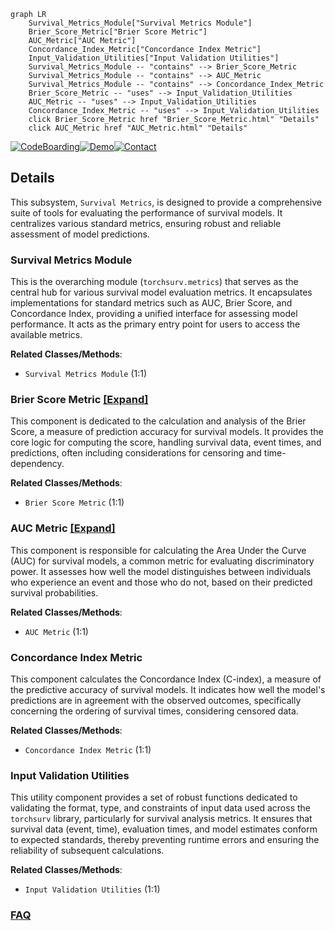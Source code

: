 ```mermaid
graph LR
    Survival_Metrics_Module["Survival Metrics Module"]
    Brier_Score_Metric["Brier Score Metric"]
    AUC_Metric["AUC Metric"]
    Concordance_Index_Metric["Concordance Index Metric"]
    Input_Validation_Utilities["Input Validation Utilities"]
    Survival_Metrics_Module -- "contains" --> Brier_Score_Metric
    Survival_Metrics_Module -- "contains" --> AUC_Metric
    Survival_Metrics_Module -- "contains" --> Concordance_Index_Metric
    Brier_Score_Metric -- "uses" --> Input_Validation_Utilities
    AUC_Metric -- "uses" --> Input_Validation_Utilities
    Concordance_Index_Metric -- "uses" --> Input_Validation_Utilities
    click Brier_Score_Metric href "Brier_Score_Metric.html" "Details"
    click AUC_Metric href "AUC_Metric.html" "Details"
```

[![CodeBoarding](https://img.shields.io/badge/Generated%20by-CodeBoarding-9cf?style=flat-square)](https://github.com/CodeBoarding/GeneratedOnBoardings)[![Demo](https://img.shields.io/badge/Try%20our-Demo-blue?style=flat-square)](https://www.codeboarding.org/demo)[![Contact](https://img.shields.io/badge/Contact%20us%20-%20contact@codeboarding.org-lightgrey?style=flat-square)](mailto:contact@codeboarding.org)

## Details

This subsystem, `Survival Metrics`, is designed to provide a comprehensive suite of tools for evaluating the performance of survival models. It centralizes various standard metrics, ensuring robust and reliable assessment of model predictions.

### Survival Metrics Module
This is the overarching module (`torchsurv.metrics`) that serves as the central hub for various survival model evaluation metrics. It encapsulates implementations for standard metrics such as AUC, Brier Score, and Concordance Index, providing a unified interface for assessing model performance. It acts as the primary entry point for users to access the available metrics.


**Related Classes/Methods**:

- `Survival Metrics Module` (1:1)


### Brier Score Metric [[Expand]](./Brier_Score_Metric.md)
This component is dedicated to the calculation and analysis of the Brier Score, a measure of prediction accuracy for survival models. It provides the core logic for computing the score, handling survival data, event times, and predictions, often including considerations for censoring and time-dependency.


**Related Classes/Methods**:

- `Brier Score Metric` (1:1)


### AUC Metric [[Expand]](./AUC_Metric.md)
This component is responsible for calculating the Area Under the Curve (AUC) for survival models, a common metric for evaluating discriminatory power. It assesses how well the model distinguishes between individuals who experience an event and those who do not, based on their predicted survival probabilities.


**Related Classes/Methods**:

- `AUC Metric` (1:1)


### Concordance Index Metric
This component calculates the Concordance Index (C-index), a measure of the predictive accuracy of survival models. It indicates how well the model's predictions are in agreement with the observed outcomes, specifically concerning the ordering of survival times, considering censored data.


**Related Classes/Methods**:

- `Concordance Index Metric` (1:1)


### Input Validation Utilities
This utility component provides a set of robust functions dedicated to validating the format, type, and constraints of input data used across the `torchsurv` library, particularly for survival analysis metrics. It ensures that survival data (event, time), evaluation times, and model estimates conform to expected standards, thereby preventing runtime errors and ensuring the reliability of subsequent calculations.


**Related Classes/Methods**:

- `Input Validation Utilities` (1:1)




### [FAQ](https://github.com/CodeBoarding/GeneratedOnBoardings/tree/main?tab=readme-ov-file#faq)